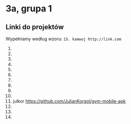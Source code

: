 # 3a, grupa 1

## Linki do projektów

Wypełniamy według wzoru:
`15. kamwoj http://link.com`

1.
2.
3.
4.
5.
6.
7.
8.
9.
10.
11.  julkor https://github.com/JulianKorgol/gym-mobile-apk
12.
13.
14.
